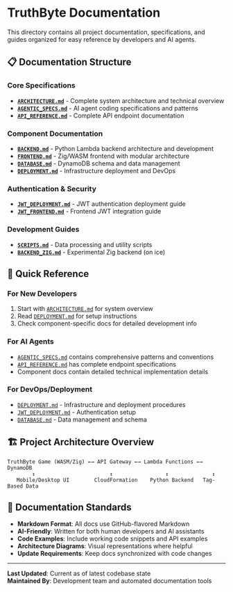 # TruthByte Documentation

This directory contains all project documentation, specifications, and guides organized for easy reference by developers and AI agents.

## 📋 Documentation Structure

### Core Specifications
- **[`ARCHITECTURE.md`](ARCHITECTURE.md)** - Complete system architecture and technical overview
- **[`AGENTIC_SPECS.md`](AGENTIC_SPECS.md)** - AI agent coding specifications and patterns
- **[`API_REFERENCE.md`](API_REFERENCE.md)** - Complete API endpoint documentation

### Component Documentation  
- **[`BACKEND.md`](BACKEND.md)** - Python Lambda backend architecture and development
- **[`FRONTEND.md`](FRONTEND.md)** - Zig/WASM frontend with modular architecture
- **[`DATABASE.md`](DATABASE.md)** - DynamoDB schema and data management
- **[`DEPLOYMENT.md`](DEPLOYMENT.md)** - Infrastructure deployment and DevOps

### Authentication & Security
- **[`JWT_DEPLOYMENT.md`](JWT_DEPLOYMENT.md)** - JWT authentication deployment guide
- **[`JWT_FRONTEND.md`](JWT_FRONTEND.md)** - Frontend JWT integration guide

### Development Guides
- **[`SCRIPTS.md`](SCRIPTS.md)** - Data processing and utility scripts
- **[`BACKEND_ZIG.md`](BACKEND_ZIG.md)** - Experimental Zig backend (on ice)

## 🎯 Quick Reference

### For New Developers
1. Start with [`ARCHITECTURE.md`](ARCHITECTURE.md) for system overview
2. Read [`DEPLOYMENT.md`](DEPLOYMENT.md) for setup instructions
3. Check component-specific docs for detailed development info

### For AI Agents
- [`AGENTIC_SPECS.md`](AGENTIC_SPECS.md) contains comprehensive patterns and conventions
- [`API_REFERENCE.md`](API_REFERENCE.md) has complete endpoint specifications
- Component docs contain detailed technical implementation details

### For DevOps/Deployment
- [`DEPLOYMENT.md`](DEPLOYMENT.md) - Infrastructure and deployment procedures
- [`JWT_DEPLOYMENT.md`](JWT_DEPLOYMENT.md) - Authentication setup
- [`DATABASE.md`](DATABASE.md) - Data management and schema

## 🏗️ Project Architecture Overview

```
TruthByte Game (WASM/Zig) ←→ API Gateway ←→ Lambda Functions ←→ DynamoDB
        ↕                        ↕                 ↕              ↕
   Mobile/Desktop UI        CloudFormation    Python Backend   Tag-Based Data
```

## 📝 Documentation Standards

- **Markdown Format**: All docs use GitHub-flavored Markdown
- **AI-Friendly**: Written for both human developers and AI assistants
- **Code Examples**: Include working code snippets and API examples
- **Architecture Diagrams**: Visual representations where helpful
- **Update Requirements**: Keep docs synchronized with code changes

---

**Last Updated**: Current as of latest codebase state  
**Maintained By**: Development team and automated documentation tools 